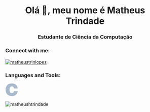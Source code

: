 <h1 align="center">Olá 👋, meu nome é Matheus Trindade</h1>
<h3 align="center">Estudante de Ciência da Computação</h3>

<h3 align="left">Connect with me:</h3>
<p align="left">
<a href="https://www.linkedin.com/in/matheustrinlopes/" target="blank"><img align="center" src="https://raw.githubusercontent.com/rahuldkjain/github-profile-readme-generator/master/src/images/icons/Social/linked-in-alt.svg" alt="matheustrinlopes" height="30" width="40" /></a>
</p>

<h3 align="left">Languages and Tools:</h3>
<p align="left"> 
<a href="https://www.cprogramming.com/" target="_blank"> <img src="https://raw.githubusercontent.com/devicons/devicon/master/icons/c/c-original.svg" alt="c" width="40" height="40"/> </a> 

<div>
<img height="180em" src="https://github-readme-stats.vercel.app/api?username=matheushtrindade&show_icons=true&theme=dracula&locale=en" alt="matheushtrindade" />
<!-- <img height="180em" src="https://github-readme-stats.vercel.app/api/top-langs?username=matheushtrindade&show_icons=true&theme=dracula&locale=en&layout=compact" alt="matheushtrindade" /> -->
</div>
